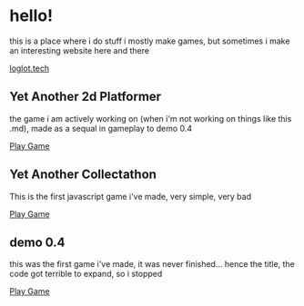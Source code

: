 <h1>hello!</h1>
this is a place where i do stuff
i mostly make games, but sometimes i make an interesting website here and there

[loglot.tech](https://loglot.github.io/)

<h2>Yet Another 2d Platformer</h2>
the game i am actively working on (when i'm not working on things like this .md), made as a sequal in gameplay to demo 0.4

[Play Game](https://loglot.github.io/yet-another-2d-platformer/)

<h2>Yet Another Collectathon</h2>
This is the first javascript game i've made, very simple, very bad

[Play Game](https://loglot.github.io/Yet-Another-Collectathon/)

<h2>demo 0.4</h2>
this was the first game i've made, it was never finished... hence the title, the code got terrible to expand, so i stopped

[Play Game](https://loglot.github.io/abandoned-game/)
